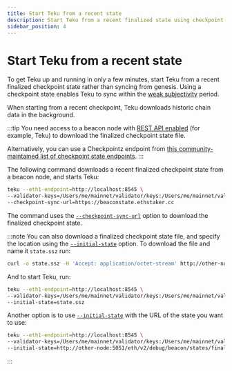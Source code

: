 ```yaml
---
title: Start Teku from a recent state
description: Start Teku from a recent finalized state using checkpoint sync.
sidebar_position: 4
---
```


# Start Teku from a recent state

To get Teku up and running in only a few minutes, start Teku from a recent finalized checkpoint
state rather than syncing from genesis.
Using a checkpoint state enables Teku to sync within the
[weak subjectivity](../concepts/weak-subjectivity.md) period.

When starting from a recent checkpoint, Teku downloads historic chain data in the background.

:::tip
You need access to a beacon node with [REST API enabled] (for example, Teku) to download the
finalized checkpoint state file.

Alternatively, you can use a Checkpointz endpoint from
[this community-maintained list of checkpoint state endpoints](https://eth-clients.github.io/checkpoint-sync-endpoints/).
:::

The following command downloads a recent finalized checkpoint state from a beacon node, and starts Teku:

```bash
teku --eth1-endpoint=http://localhost:8545 \
--validator-keys=/Users/me/mainnet/validator/keys:/Users/me/mainnet/validator/passwords \
--checkpoint-sync-url=https://beaconstate.ethstaker.cc
```

The command uses the [`--checkpoint-sync-url`](../reference/cli/index.md#checkpoint-sync-url) option
to download the finalized checkpoint state.

:::note
You can also download a finalized checkpoint state file, and specify the location using the
[`--initial-state`](../reference/cli/index.md#initial-state) option.
To download the file and name it `state.ssz` run:

```bash
curl -o state.ssz -H 'Accept: application/octet-stream' http://other-node:5051/eth/v2/debug/beacon/states/finalized
```

And to start Teku, run:

```bash
teku --eth1-endpoint=http://localhost:8545 \
--validator-keys=/Users/me/mainnet/validator/keys:/Users/me/mainnet/validator/passwords \
--initial-state=state.ssz
```

Another option is to use [`--initial-state`](../reference/cli/index.md#initial-state) with the URL
of the state you want to use:

```bash
teku --eth1-endpoint=http://localhost:8545 \
--validator-keys=/Users/me/mainnet/validator/keys:/Users/me/mainnet/validator/passwords \
--initial-state=http://other-node:5051/eth/v2/debug/beacon/states/finalized
```
:::

<!--links-->

[REST API enabled]: ../reference/cli/index.md#rest-api-enabled
